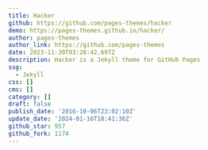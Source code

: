 ```yaml
---
title: Hacker
github: https://github.com/pages-themes/hacker
demo: https://pages-themes.github.io/hacker/
author: pages-themes
author_link: https://github.com/pages-themes
date: 2023-11-30T03:28:42.697Z
description: Hacker is a Jekyll theme for GitHub Pages
ssg:
  - Jekyll
css: []
cms: []
category: []
draft: false
publish_date: '2016-10-06T23:02:10Z'
update_date: '2024-01-16T18:41:36Z'
github_star: 957
github_fork: 1174
---
```

